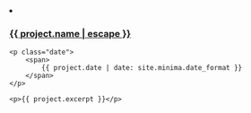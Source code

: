 
<li class='project'>
    <h3 class='font-weight-normal'>
        <a href="{{ project.url | relative_url }}">
            {{ project.name | escape }}
        </a>
    </h3>

    <p class="date">
        <span>
            {{ project.date | date: site.minima.date_format }}
        </span>
    </p>

    <p>{{ project.excerpt }}</p>
</li>
